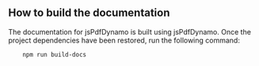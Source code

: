 ## How to build the documentation

The documentation for jsPdfDynamo is built using jsPdfDynamo. Once the project dependencies have been restored, run the following command:

```
    npm run build-docs
```
